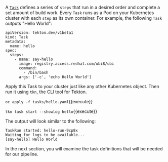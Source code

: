 A [`Task`](tasks.md) defines a series of `steps` that run in a desired order and complete a set amount of build work. Every `Task` runs as a Pod on your Kubernetes cluster with each `step` as its own container. For example, the following `Task` outputs "Hello World":

```
apiVersion: tekton.dev/v1beta1
kind: Task
metadata:
  name: hello
spec:
  steps:
    - name: say-hello
      image: registry.access.redhat.com/ubi8/ubi
      command:
        - /bin/bash
      args: ['-c', 'echo Hello World']
```

Apply this Task to your cluster just like any other Kubernetes object. Then run it using `tkn`, the CLI tool for Tekton.

`oc apply -f tasks/hello.yaml`{{execute}}

`tkn task start --showlog hello`{{execute}}

The output will look similar to the following:

```
TaskRun started: hello-run-9cp8x
Waiting for logs to be available...
[say-hello] Hello World
```

In the next section, you will examine the task definitions that will be needed for our pipeline.